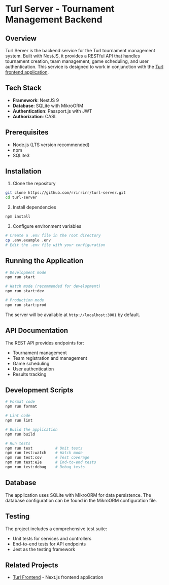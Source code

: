 # Turl Server - Tournament Management Backend

## Overview
Turl Server is the backend service for the Turl tournament management system. Built with NestJS, it provides a RESTful API that handles tournament creation, team management, game scheduling, and user authentication. This service is designed to work in conjunction with the [Turl frontend application](https://github.com/rrirrirr/turl).

## Tech Stack
- **Framework**: NestJS 9
- **Database**: SQLite with MikroORM
- **Authentication**: Passport.js with JWT
- **Authorization**: CASL

## Prerequisites
- Node.js (LTS version recommended)
- npm
- SQLite3

## Installation

1. Clone the repository
```bash
git clone https://github.com/rrirrirr/turl-server.git
cd turl-server
```

2. Install dependencies
```bash
npm install
```

3. Configure environment variables
```bash
# Create a .env file in the root directory
cp .env.example .env
# Edit the .env file with your configuration
```

## Running the Application

```bash
# Development mode
npm run start

# Watch mode (recommended for development)
npm run start:dev

# Production mode
npm run start:prod
```

The server will be available at `http://localhost:3001` by default.

## API Documentation
The REST API provides endpoints for:
- Tournament management
- Team registration and management
- Game scheduling
- User authentication
- Results tracking

## Development Scripts
```bash
# Format code
npm run format

# Lint code
npm run lint

# Build the application
npm run build

# Run tests
npm run test          # Unit tests
npm run test:watch    # Watch mode
npm run test:cov      # Test coverage
npm run test:e2e      # End-to-end tests
npm run test:debug    # Debug tests
```

## Database
The application uses SQLite with MikroORM for data persistence. The database configuration can be found in the MikroORM configuration file.

## Testing
The project includes a comprehensive test suite:
- Unit tests for services and controllers
- End-to-end tests for API endpoints
- Jest as the testing framework

## Related Projects
- [Turl Frontend](https://github.com/rrirrirr/turl) - Next.js frontend application
